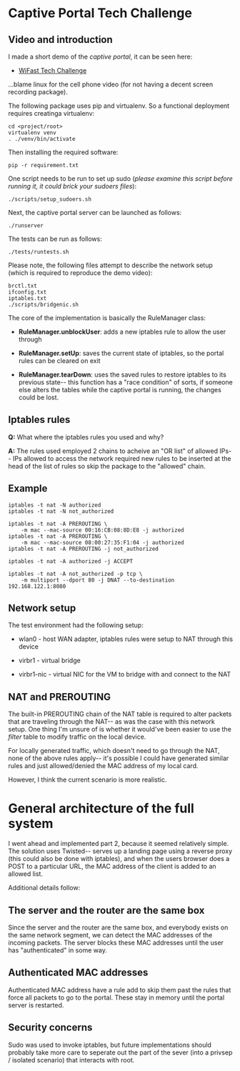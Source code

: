 # Captive Portal Tech Challenge

## Video and introduction

I made a short demo of the *captive portal*, it can be seen here:

 - [WiFast Tech Challenge](http://bit.ly/UUxbVq)

...blame linux for the cell phone video (for not having a decent screen
recording package).

The following package uses pip and virtualenv.  So a functional deployment
requires creatinga virtualenv:

    cd <project/root>
    virtualenv venv
    . ./venv/bin/activate

Then installing the required software:

    pip -r requirement.txt

One script needs to be run to set up sudo (*please examine this script before
running it, it could brick your sudoers files*):

    ./scripts/setup_sudoers.sh 

Next, the captive portal server can be launched as follows:

    ./runserver

The tests can be run as follows:

    ./tests/runtests.sh

Please note, the following files attempt to describe the network setup (which
is required to reproduce the demo video):

    brctl.txt
    ifconfig.txt
    iptables.txt
    ./scripts/bridgenic.sh

The core of the implementation is basically the RuleManager class:

  - **RuleManager.unblockUser**: adds a new iptables rule to allow the user through

  - **RuleManager.setUp**: saves the current state of iptables, so the portal
    rules can be cleared on exit

  - **RuleManager.tearDown**: uses the saved rules to restore iptables to its
    previous state-- this function has a "race condition" of sorts, if someone
    else alters the tables while the captive portal is running, the changes could
    be lost.

## Iptables rules

**Q:** What where the iptables rules you used and why?

**A:** The rules used employed 2 chains to acheive an "OR list" of allowed
IPs-- IPs allowed to access the network required new rules to be inserted at
the head of the list of rules so skip the package to the "allowed" chain.

## Example

    iptables -t nat -N authorized
    iptables -t nat -N not_authorized

    iptables -t nat -A PREROUTING \
        -m mac --mac-source 00:16:CB:08:8D:E8 -j authorized
    iptables -t nat -A PREROUTING \
        -m mac --mac-source 08:00:27:35:F1:04 -j authorized
    iptables -t nat -A PREROUTING -j not_authorized

    iptables -t nat -A authorized -j ACCEPT

    iptables -t nat -A not_authorized -p tcp \
        -m multiport --dport 80 -j DNAT --to-destination 192.168.122.1:8080

## Network setup

The test environment had the following setup:

  - wlan0 - host WAN adapter, iptables rules were setup to NAT through this device

  - virbr1 - virtual bridge

  - virbr1-nic - virtual NIC for the VM to bridge with and connect to the NAT

## NAT and PREROUTING

The built-in PREROUTING chain of the NAT table is required to alter packets
that are traveling through the NAT-- as was the case with this network setup.
One thing I'm unsure of is whether it would've been easier to use the *filter*
table to modify traffic on the local device.

For locally generated traffic, which doesn't need to go through the NAT, none
of the above rules apply-- it's possible I could have generated similar rules
and just allowed/denied the MAC address of my local card.

However, I think the current scenario is more realistic.

# General architecture of the full system

I went ahead and implemented part 2, because it seemed relatively simple.  The
solution uses Twisted-- serves up a landing page using a reverse proxy (this
could also be done with iptables), and when the users browser does a POST to a
particular URL, the MAC address of the client is added to an allowed list.

Additional details follow:

## The server and the router are the same box

Since the server and the router are the same box, and everybody exists on the
same network segment, we can detect the MAC addresses of the incoming packets.
The server blocks these MAC addresses until the user has "authenticated" in some
way.

## Authenticated MAC addresses

Authenticated MAC address have a rule add to skip them past the rules that
force all packets to go to the portal.  These stay in memory until the portal
server is restarted.

## Security concerns

Sudo was used to invoke iptables, but future implementations should probably
take more care to seperate out the part of the sever (into a privsep / isolated
scenario) that interacts with root.
